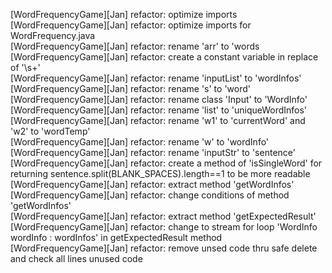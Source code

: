 [WordFrequencyGame][Jan] refactor: optimize imports  
[WordFrequencyGame][Jan] refactor: optimize imports for WordFrequency.java  
[WordFrequencyGame][Jan] refactor: rename 'arr' to 'words  
[WordFrequencyGame][Jan] refactor: create a constant variable in replace of '\\s+'  
[WordFrequencyGame][Jan] refactor: rename 'inputList' to 'wordInfos'  
[WordFrequencyGame][Jan] refactor: rename 's' to 'word'  
[WordFrequencyGame][Jan] refactor: rename class 'Input' to 'WordInfo'  
[WordFrequencyGame][Jan] refactor: rename 'list' to 'uniqueWordInfos'  
[WordFrequencyGame][Jan] refactor: rename 'w1' to 'currentWord' and 'w2' to 'wordTemp'  
[WordFrequencyGame][Jan] refactor: rename 'w' to 'wordInfo'  
[WordFrequencyGame][Jan] refactor: rename 'inputStr' to 'sentence'  
[WordFrequencyGame][Jan] refactor: create a method of 'isSingleWord' for returning sentence.split(BLANK_SPACES).length==1 to be more readable  
[WordFrequencyGame][Jan] refactor: extract method 'getWordInfos'  
[WordFrequencyGame][Jan] refactor: change conditions of method 'getWordInfos'  
[WordFrequencyGame][Jan] refactor: extract method 'getExpectedResult'  
[WordFrequencyGame][Jan] refactor: change to stream for loop 'WordInfo wordInfo : wordInfos' in getExpectedResult method  
[WordFrequencyGame][Jan] refactor: remove unsed code thru safe delete and check all lines unused code  
